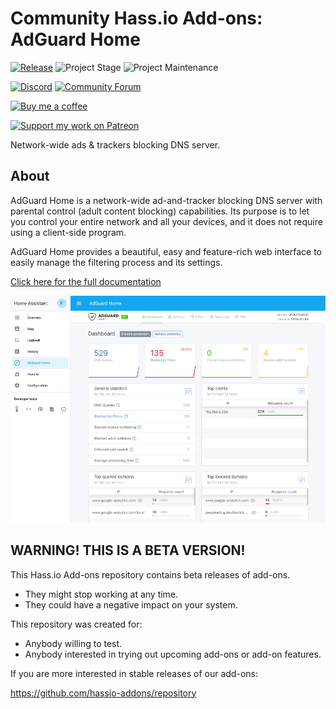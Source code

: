 # Community Hass.io Add-ons: AdGuard Home

[![Release][release-shield]][release] ![Project Stage][project-stage-shield] ![Project Maintenance][maintenance-shield]

[![Discord][discord-shield]][discord] [![Community Forum][forum-shield]][forum]

[![Buy me a coffee][buymeacoffee-shield]][buymeacoffee]

[![Support my work on Patreon][patreon-shield]][patreon]

Network-wide ads & trackers blocking DNS server.

## About

AdGuard Home is a network-wide ad-and-tracker blocking DNS server with
parental control (adult content blocking) capabilities. Its purpose is to let
you control your entire network and all your devices, and it does not require
using a client-side program.

AdGuard Home provides a beautiful, easy and feature-rich web interface to
easily manage the filtering process and its settings.

[Click here for the full documentation][docs]

![AdGuard Home in the Home Assistant frontend][screenshot]

## WARNING! THIS IS A BETA VERSION!

This Hass.io Add-ons repository contains beta releases of add-ons.

- They might stop working at any time.
- They could have a negative impact on your system.

This repository was created for:

- Anybody willing to test.
- Anybody interested in trying out upcoming add-ons or add-on features.

If you are more interested in stable releases of our add-ons:

<https://github.com/hassio-addons/repository>

[buymeacoffee-shield]: https://www.buymeacoffee.com/assets/img/guidelines/download-assets-sm-2.svg
[buymeacoffee]: https://www.buymeacoffee.com/frenck
[discord-shield]: https://img.shields.io/discord/478094546522079232.svg
[discord]: https://discord.me/hassioaddons
[docs]: https://github.com/hassio-addons/addon-adguard-home/blob/v2.1.0/README.md
[forum-shield]: https://img.shields.io/badge/community-forum-brightgreen.svg
[forum]: https://community.home-assistant.io/t/community-hass-io-add-on-adguard-home/90684?u=frenck
[maintenance-shield]: https://img.shields.io/maintenance/yes/2019.svg
[patreon-shield]: https://www.frenck.nl/images/patreon.png
[patreon]: https://www.patreon.com/frenck
[project-stage-shield]: https://img.shields.io/badge/project%20stage-production%20ready-brightgreen.svg
[release-shield]: https://img.shields.io/badge/version-v2.1.0-blue.svg
[release]: https://github.com/hassio-addons/addon-adguard-home/tree/v2.1.0
[screenshot]: https://github.com/hassio-addons/addon-adguard-home/raw/v2.1.0/images/screenshot.png